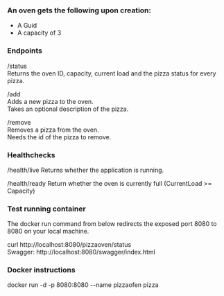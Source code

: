 ### An oven gets the following upon creation:  
- A Guid
- A capacity of 3

### Endpoints

/status  
Returns the oven ID, capacity, current load and the pizza status for every pizza.

/add  
Adds a new pizza to the oven.  
Takes an optional description of the pizza.

/remove  
Removes a pizza from the oven.  
Needs the id of the pizza to remove.  

### Healthchecks

/health/live
Returns whether the application is running.

/health/ready
Return whether the oven is currently full (CurrentLoad >= Capacity)

### Test running container
The docker run command from below redirects the exposed port 8080 to 8080 on your local machine.

curl http://localhost:8080/pizzaoven/status  
Swagger: http://localhost:8080/swagger/index.html

### Docker instructions

docker run -d -p 8080:8080 --name pizzaofen pizza
